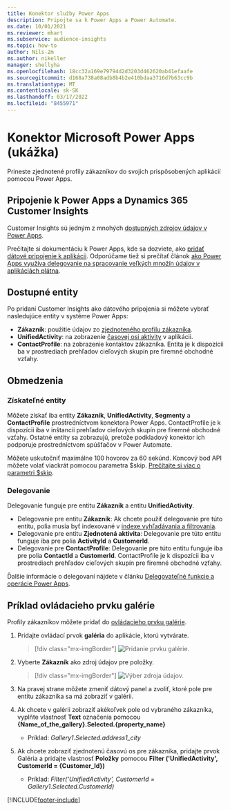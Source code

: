 ```yaml
---
title: Konektor služby Power Apps
description: Pripojte sa k Power Apps a Power Automate.
ms.date: 10/01/2021
ms.reviewer: mhart
ms.subservice: audience-insights
ms.topic: how-to
author: Nils-2m
ms.author: nikeller
manager: shellyha
ms.openlocfilehash: 18cc32a169e79794d2d3203d462620ab41efaafe
ms.sourcegitcommit: d168a738a08adb8b4b2e410bdaa3716d7b63cc9b
ms.translationtype: MT
ms.contentlocale: sk-SK
ms.lasthandoff: 03/17/2022
ms.locfileid: "8455971"
---
```

# <a name="microsoft-power-apps-connector-preview"></a>Konektor Microsoft Power Apps (ukážka)

Prineste zjednotené profily zákazníkov do svojich prispôsobených aplikácií pomocou Power Apps.

## <a name="connect-power-apps-and-dynamics-365-customer-insights"></a>Pripojenie k Power Apps a Dynamics 365 Customer Insights

Customer Insights sú jedným z mnohých [dostupných zdrojov údajov v Power Apps](/powerapps/maker/canvas-apps/working-with-data-sources).

Prečítajte si dokumentáciu k Power Apps, kde sa dozviete, ako [pridať dátové pripojenie k aplikácii](/powerapps/maker/canvas-apps/add-data-connection). Odporúčame tiež si prečítať článok [ako Power Apps využíva delegovanie na spracovanie veľkých množín údajov v aplikáciách plátna](/powerapps/maker/canvas-apps/delegation-overview).

## <a name="available-entities"></a>Dostupné entity

Po pridaní Customer Insights ako dátového pripojenia si môžete vybrať nasledujúce entity v systéme Power Apps:

- **Zákazník**: použitie údajov zo [zjednoteného profilu zákazníka](customer-profiles.md).
- **UnifiedActivity**: na zobrazenie [časovej osi aktivity](activities.md) v aplikácii.
- **ContactProfile**: na zobrazenie kontaktov zákazníka. Entita je k dispozícii ba v prostrediach prehľadov cieľových skupín pre firemné obchodné vzťahy.

## <a name="limitations"></a>Obmedzenia

### <a name="retrievable-entities"></a>Získateľné entity

Môžete získať iba entity **Zákazník**, **UnifiedActivity**, **Segmenty** a **ContactProfile** prostredníctvom konektora Power Apps. ContactProfile je k dispozícii iba v inštancii prehľadov cieľových skupín pre firemné obchodné vzťahy. Ostatné entity sa zobrazujú, pretože podkladový konektor ich podporuje prostredníctvom spúšťačov v Power Automate.

Môžete uskutočniť maximálne 100 hovorov za 60 sekúnd. Koncový bod API môžete volať viackrát pomocou parametra $skip. [Prečítajte si viac o parametri $skip](/connectors/customerinsights/#get-items-from-an-entity).

### <a name="delegation"></a>Delegovanie

Delegovanie funguje pre entitu **Zákazník** a entitu **UnifiedActivity**. 

- Delegovanie pre entitu **Zákazník**: Ak chcete použiť delegovanie pre túto entitu, polia musia byť indexované v [indexe vyhľadávania a filtrovania](search-filter-index.md).  
- Delegovanie pre entitu **Zjednotená aktivita**: Delegovanie pre túto entitu funguje iba pre polia **ActivityId** a **CustomerId**.  
- Delegovanie pre **ContactProfile**: Delegovanie pre túto entitu funguje iba pre polia **ContactId** a **CustomerId**. ContactProfile je k dispozícii iba v prostrediach prehľadov cieľových skupín pre firemné obchodné vzťahy.

Ďalšie informácie o delegovaní nájdete v článku [Delegovateľné funkcie a operácie Power Apps](/powerapps/maker/canvas-apps/delegation-overview). 

## <a name="example-gallery-control"></a>Príklad ovládacieho prvku galérie

Profily zákazníkov môžete pridať do [ovládacieho prvku galérie](/powerapps/maker/canvas-apps/add-gallery).

1. Pridajte ovládací prvok **galéria** do aplikácie, ktorú vytvárate.

    > [!div class="mx-imgBorder"]
    > ![Pridanie prvku galérie.](media/connector-powerapps9.png "Pridanie prvku galérie.")

2. Vyberte **Zákazník** ako zdroj údajov pre položky.

    > [!div class="mx-imgBorder"]
    > ![Výber zdroja údajov.](media/choose-datasource-powerapps.png "Vyberte zdroj údajov.")

3. Na pravej strane môžete zmeniť dátový panel a zvoliť, ktoré pole pre entitu zákazníka sa má zobraziť v galérii.

4. Ak chcete v galérii zobraziť akékoľvek pole od vybraného zákazníka, vyplňte vlastnosť **Text** označenia pomocou **{Name_of_the_gallery}.Selected.{property_name}**  
    - Príklad: _Gallery1.Selected.address1_city_

5. Ak chcete zobraziť zjednotenú časovú os pre zákazníka, pridajte prvok Galéria a pridajte vlastnosť **Položky** pomocou **Filter ('UnifiedActivity', CustomerId = {Customer_Id})**  
    - Príklad: _Filter('UnifiedActivity', CustomerId = Gallery1.Selected.CustomerId)_


[!INCLUDE[footer-include](../includes/footer-banner.md)]
